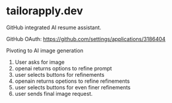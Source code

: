 # tailorapply.dev

GitHub integrated AI resume assistant.

GitHub OAuth: https://github.com/settings/applications/3186404

Pivoting to AI image generation

1. User asks for image
2. openai returns options to refine prompt
3. user selects buttons for refinements
4. openain returns opetions to refine refinements
5. user selects buttons for even finer refinements
6. user sends final image request.
